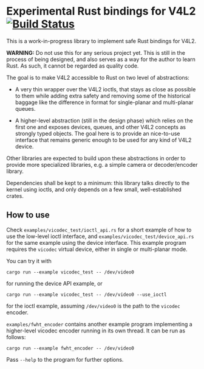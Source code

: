 # Experimental Rust bindings for V4L2 [![Build Status](https://travis-ci.com/Gnurou/v4l2_rust.svg?branch=master)](https://travis-ci.com/Gnurou/v4l2_rust)

This is a work-in-progress library to implement safe Rust bindings for V4L2.

**WARNING:** Do not use this for any serious project yet. This is still in the
process of being designed, and also serves as a way for the author to learn
Rust. As such, it cannot be regarded as quality code.

The goal is to make V4L2 accessible to Rust on two level of abstractions:

* A very thin wrapper over the V4L2 ioctls, that stays as close as possible to
  them while adding extra safety and removing some of the historical baggage
  like the difference in format for single-planar and multi-planar queues.

* A higher-level abstraction (still in the design phase) which relies on the
  first one and exposes devices, queues, and other V4L2 concepts as strongly
  typed objects. The goal here is to provide an nice-to-use interface that
  remains generic enough to be used for any kind of V4L2 device.

Other libraries are expected to build upon these abstractions in order to
provide more specialized libraries, e.g. a simple camera or decoder/encoder
library.

Dependencies shall be kept to a minimum: this library talks directly to the
kernel using ioctls, and only depends on a few small, well-established crates.

How to use
----------
Check `examples/vicodec_test/ioctl_api.rs` for a short example of how to use
the low-level ioctl interface, and `examples/vicodec_test/device_api.rs` for the
same example using the device interface. This example program requires the
`vicodec` virtual device, either in single or multi-planar mode.

You can try it with

    cargo run --example vicodec_test -- /dev/video0

for running the device API example, or

    cargo run --example vicodec_test -- /dev/video0 --use_ioctl

for the ioctl example, assuming `/dev/video0` is the path to the `vicodec`
encoder.

`examples/fwht_encoder` contains another example program implementing a
higher-level vicodec encoder running in its own thread. It can be run as
follows:

    cargo run --example fwht_encoder -- /dev/video0

Pass `--help` to the program for further options.
